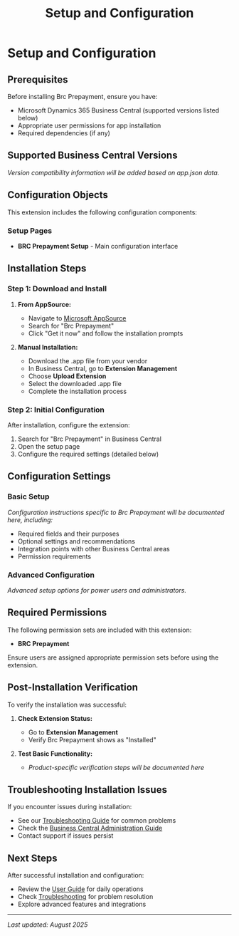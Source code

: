 ﻿---
title: "Setup and Configuration"
description: "Installation and configuration guide for Brc Prepayment"
weight: 10
---

# Setup and Configuration

## Prerequisites

Before installing Brc Prepayment, ensure you have:

- Microsoft Dynamics 365 Business Central (supported versions listed below)
- Appropriate user permissions for app installation
- Required dependencies (if any)

## Supported Business Central Versions

*Version compatibility information will be added based on app.json data.*


## Configuration Objects

This extension includes the following configuration components:

### Setup Pages
- **BRC Prepayment Setup** - Main configuration interface

## Installation Steps

### Step 1: Download and Install

1. **From AppSource:**
   - Navigate to [Microsoft AppSource](https://appsource.microsoft.com/)
   - Search for "Brc Prepayment"
   - Click "Get it now" and follow the installation prompts

2. **Manual Installation:**
   - Download the .app file from your vendor
   - In Business Central, go to **Extension Management**
   - Choose **Upload Extension**
   - Select the downloaded .app file
   - Complete the installation process

### Step 2: Initial Configuration

After installation, configure the extension:

1. Search for "Brc Prepayment" in Business Central
2. Open the setup page
3. Configure the required settings (detailed below)

## Configuration Settings

### Basic Setup

*Configuration instructions specific to Brc Prepayment will be documented here, including:*

- Required fields and their purposes
- Optional settings and recommendations
- Integration points with other Business Central areas
- Permission requirements

### Advanced Configuration

*Advanced setup options for power users and administrators.*


## Required Permissions

The following permission sets are included with this extension:

- **BRC Prepayment**

Ensure users are assigned appropriate permission sets before using the extension.
## Post-Installation Verification

To verify the installation was successful:

1. **Check Extension Status:**
   - Go to **Extension Management**
   - Verify Brc Prepayment shows as "Installed"

2. **Test Basic Functionality:**
   - *Product-specific verification steps will be documented here*

## Troubleshooting Installation Issues

If you encounter issues during installation:

- See our [Troubleshooting Guide](../solving/) for common problems
- Check the [Business Central Administration Guide](https://docs.microsoft.com/dynamics365/business-central/)
- Contact support if issues persist

## Next Steps

After successful installation and configuration:

- Review the [User Guide](../user-guide/) for daily operations
- Check [Troubleshooting](../solving/) for problem resolution
- Explore advanced features and integrations

---

*Last updated: August 2025*





